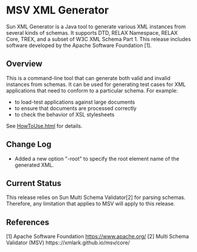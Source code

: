 # MSV XML Generator

Sun XML Generator is a Java tool to generate various XML instances from
several kinds of schemas. It supports DTD, RELAX Namespace, RELAX Core,
TREX, and a subset of W3C XML Schema Part 1. This release includes
software developed by the Apache Software Foundation [1].

## Overview

This is a command-line tool that can generate both valid and invalid
instances from schemas. It can be used for generating test cases for XML
applications that need to conform to a particular schema. For example:

* to load-test applications against large documents
* to ensure that documents are processed correctly
* to check the behavior of XSL stylesheets

See [HowToUse.html](./HowToUse.html) for details.

## Change Log

* Added a new option "-root" to specify the root element name of the
  generated XML.

## Current Status

This release relies on Sun Multi Schema Validator[2] for parsing
schemas. Therefore, any limitation that applies to MSV will apply to
this release.

## References

[1] Apache Software Foundation   https://www.apache.org/
[2] Multi Schema Validator (MSV) https:://xmlark.github.io/msv/core/
